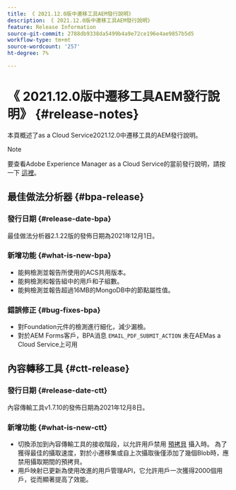 ```yaml
---
title: 《 2021.12.0版中遷移工具AEM發行說明》
description: 《 2021.12.0版中遷移工具AEM發行說明》
feature: Release Information
source-git-commit: 2788db9338da5499b4a9e72ce196e4ae9857b5d5
workflow-type: tm+mt
source-wordcount: '257'
ht-degree: 7%

---
```



# 《 2021.12.0版中遷移工具AEM發行說明》 {#release-notes}

本頁概述了as a Cloud Service2021.12.0中遷移工具的AEM發行說明。

>[!NOTE]
>要查看Adobe Experience Manager as a Cloud Service的當前發行說明，請按一下 [這裡](https://experienceleague.adobe.com/docs/experience-manager-cloud-service/release-notes/release-notes/release-notes-current.html?lang=zh-Hant)。

## 最佳做法分析器 {#bpa-release}

### 發行日期 {#release-date-bpa}

最佳做法分析器2.1.22版的發佈日期為2021年12月1日。

### 新增功能 {#what-is-new-bpa}

* 能夠檢測並報告所使用的ACS共用版本。
* 能夠檢測和報告組中的用戶和子組數。
* 能夠檢測並報告超過16MB的MongoDB中的節點屬性值。

### 錯誤修正 {#bug-fixes-bpa}

* 對Foundation元件的檢測進行細化，減少漏檢。
* 對於AEM Forms客戶，BPA消息 `EMAIL_PDF_SUBMIT_ACTION` 未在AEMas a Cloud Service上可用


## 內容轉移工具 {#ctt-release}

### 發行日期 {#release-date-ctt}

內容傳輸工具v1.7.10的發佈日期為2021年12月8日。

### 新增功能 {#what-is-new-ctt}

* 切換添加到內容傳輸工具的接收階段，以允許用戶禁用 [預拷貝](https://experienceleague.adobe.com/docs/experience-manager-cloud-service/moving/cloud-migration/content-transfer-tool/handling-large-content-repositories.html?lang=en) 攝入時。 為了獲得最佳的攝取速度，對於小遷移集或自上次攝取後僅添加了幾個Blob時，應禁用攝取期間的預拷貝。
* 用戶映射已更新為使用改進的用戶管理API，它允許用戶一次獲得2000個用戶，從而顯著提高了效能。
